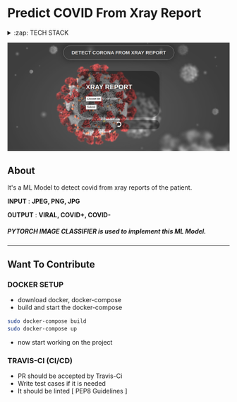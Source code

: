 # Predict COVID From Xray Report

<details>
  <summary>:zap: TECH STACK</summary>
  <div style="display:flex;justify-content:space-around">
  
  <img  title="Django" src="https://icon-library.com/images/django-icon/django-icon-0.jpg" width="70px" height="70px" style="margin-right:5px;" />
   
  <img  title="Postgresql" src="https://pbs.twimg.com/media/EGc7jg4XoAA0bez.png" height="70px" style="margin-right:5px;" />
  <!--
  <img  title="Scikit Learn" src="https://www.analyticsvidhya.com/wp-content/uploads/2015/01/scikit-learn-logo.png" height="70px" style="margin-right:5px;" />
  -->
  <img  title="PY Torch" src="https://miro.medium.com/max/2440/1*ptGydg-rxqLVD_mQxQzKlg.png" height="70px" style="margin-right:5px;" />
  <img  title="Docker" src="https://pbs.twimg.com/profile_images/1273307847103635465/lfVWBmiW_400x400.png" height="70px" style="margin-right:5px;" />
<img  title="PY Torch" src="https://miro.medium.com/max/3006/1*U62uxIOclJe-Lyre14p_rQ.png" height="70px" style="margin-right:5px;" />
</div>
</details>

![Covid Prediction](staticfiles/corona.png)

## About
It's a ML Model to detect covid from xray reports of the patient.

**INPUT** : **JPEG, PNG, JPG**

**OUTPUT** : **VIRAL, COVID+, COVID-**

##### **PYTORCH IMAGE CLASSIFIER** is used to implement this ML Model.
---
## Want To Contribute
### DOCKER SETUP
* download docker, docker-compose
* build and start the docker-compose
```bash
sudo docker-compose build
sudo docker-compose up
```
* now start working on the project

### TRAVIS-CI (CI/CD)
* PR should be accepted by Travis-Ci
* Write test cases if it is needed
* It should be linted [ PEP8 Guidelines ]



